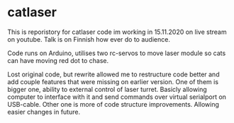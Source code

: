 # catlaser

This is reporistory for catlaser code im working in 15.11.2020 on live stream on youtube. Talk is on Finnish how ever do to audience.

Code runs on Arduino, utilises two rc-servos to move laser module so cats can have moving red dot to chase.

Lost original code, but rewrite allowed me to restructure code better and add couple features that were missing on earlier version. One of them is bigger one, ability to external control of laser turret. Basicly allowing computer to interface with it and send commands over virtual serialport on USB-cable. Other one is more of code structure improvements. Allowing easier changes in future.
